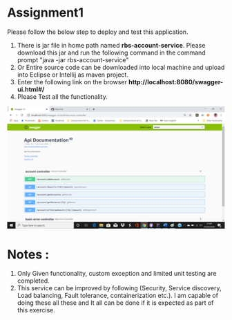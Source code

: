 # Assignment1
Please follow the below step to deploy and test this application.

1. There is jar file in home path named <b>rbs-account-service</b>. Please download this jar and run the following command in the command prompt "java -jar rbs-account-service"
2. Or Entire source code can be downloaded into local machine and upload into Eclipse or Intellij as maven project.
3. Enter the following link on the browser <b>http://localhost:8080/swagger-ui.html#/</b>
4. Please Test all the functionality. 

![alt tag](swagger.png)

# Notes :

1. Only Given functionality, custom exception and limited unit testing are completed.
2. This service can be improved by following (Security, Service discovery, Load balancing, Fault tolerance, containerization etc.). I am capable of doing these all these and It all can be done if it is expected as part of this exercise. 
